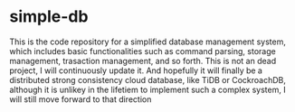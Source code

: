 simple-db
=========
This is the code repository for a simplified database management system, which includes basic functionalities such as command parsing, storage management, trasaction management, and so forth. This is not an dead project, I will continuously update it. And hopefully it will finally be a distributed strong consistency cloud database, like TiDB or CockroachDB, although it is unlikey in the lifetiem to implement such a complex system, I will still move forward to that direction

